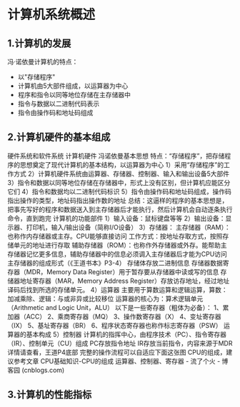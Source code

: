 # 计算机系统概述

## 1.计算机的发展

冯·诺依曼计算机的特点：

- 以"存储程序"
- 计算机由5大部件组成，以运算器为中心
- 程序和指令以同等地位存储在主存储器中
- 指令与数据以二进制代码表示
- 指令由操作码和地址码组成

## 2.计算机硬件的基本组成

硬件系统和软件系统
计算机硬件
    冯诺依曼基本思想
        特点：“存储程序”，把存储程序的思想奠定了现代计算机的基本结构，以运算器为中心
            1）采用“存储程序”的工作方式
            2）计算机硬件系统由运算器、存储器、控制器、输入和输出设备5大部件
            3）指令和数据以同等地位存储在存储器中，形式上没有区别，但计算机应能区分它们
            4）指令和数据均以二进制代码标识
            5）指令由操作码和地址码组成，操作码指出操作的类型，地址码指出操作数的地址
        总结：这逼样的程序的基本思想是，把事先写好的程序和数据送入到主存储器后才能执行，然后计算机会自动逐条执行命令，直到跑完
    计算机的功能部件
        1）输入设备：鼠标键盘等等
        2）输出设备：显示器、打印机，输入/输出设备（简称I/O设备）
        3）存储器：
            主存储器（RAM）：也称作内存储器或主存。CPU能够直接访问
                工作方式：按地址存取方式，按照存储单元的地址进行存取
            辅助存储器（ROM）：也称作外存储器或外存。能帮助主存储器记忆更多信息，辅助存储器中的信息必须调入主存储器后才能为CPU访问
            主存储器的组成形式（《王道书本》P3-4）
                存储体存放二进制信息
                存储器数据寄存器（MDR，Memory Data Register）用于暂存要从存储器中读或写的信息
                存储器地址寄存器（MAR，Memory Address Register）存放访存地址，经过地址译码后找到所选的存储单元。
        4）运算器
            主要用于算数运算和逻辑运算，算数：加减乘除、逻辑：与或非异或比较移位
            运算器的核心为：算术逻辑单元（Arithmetic and Logic Unit，ALU）
            以下是一些寄存器（粗体为必备）：
                1、累加器（ACC）
                2、乘商寄存器（MQ）
                3、操作数寄存器（X）
                4、变址寄存器（IX）
                5、基址寄存器（BR）
                6、程序状态寄存器也称作标志寄存器（PSW）
                运算器的基本构成
        5）控制器
            计算机的指挥中心，由程序技术（PC）、指令寄存器（IR）、控制单元（CU）组成
                PC存放指令地址
                IR存放当前指令，内容来源于MDR
                详情请查看，王道P4底部
        完整的操作流程可以自适应下面这张图
    CPU的组成，建议参考文章 CPU基础知识-CPU的组成 运算器、控制器、寄存器 - 流了个火 - 博客园 (cnblogs.com)



















## 3.计算机的性能指标















